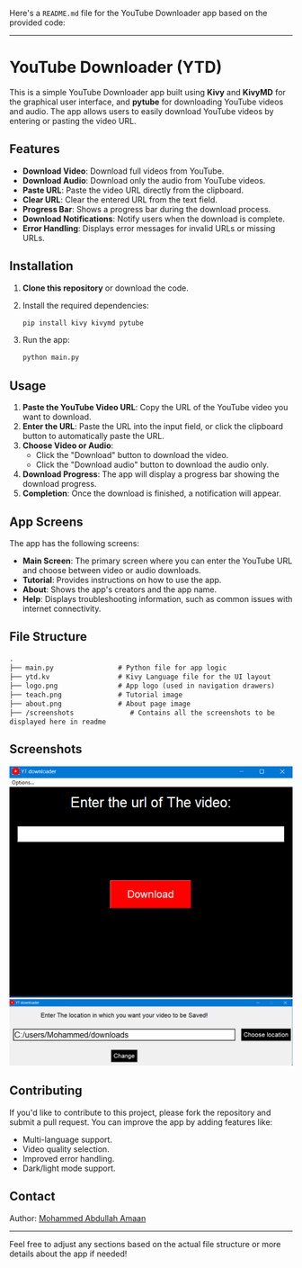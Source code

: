 Here's a `README.md` file for the YouTube Downloader app based on the provided code:

---

# YouTube Downloader (YTD)

This is a simple YouTube Downloader app built using **Kivy** and **KivyMD** for the graphical user interface, and **pytube** for downloading YouTube videos and audio. The app allows users to easily download YouTube videos by entering or pasting the video URL.

## Features

- **Download Video**: Download full videos from YouTube.
- **Download Audio**: Download only the audio from YouTube videos.
- **Paste URL**: Paste the video URL directly from the clipboard.
- **Clear URL**: Clear the entered URL from the text field.
- **Progress Bar**: Shows a progress bar during the download process.
- **Download Notifications**: Notify users when the download is complete.
- **Error Handling**: Displays error messages for invalid URLs or missing URLs.

## Installation

1. **Clone this repository** or download the code.
2. Install the required dependencies:
   ```bash
   pip install kivy kivymd pytube
   ```

3. Run the app:
   ```bash
   python main.py
   ```

## Usage

1. **Paste the YouTube Video URL**: Copy the URL of the YouTube video you want to download.
2. **Enter the URL**: Paste the URL into the input field, or click the clipboard button to automatically paste the URL.
3. **Choose Video or Audio**: 
   - Click the "Download" button to download the video.
   - Click the "Download audio" button to download the audio only.
4. **Download Progress**: The app will display a progress bar showing the download progress.
5. **Completion**: Once the download is finished, a notification will appear.

## App Screens

The app has the following screens:

- **Main Screen**: The primary screen where you can enter the YouTube URL and choose between video or audio downloads.
- **Tutorial**: Provides instructions on how to use the app.
- **About**: Shows the app's creators and the app name.
- **Help**: Displays troubleshooting information, such as common issues with internet connectivity.

## File Structure

```plaintext
.
├── main.py                # Python file for app logic
├── ytd.kv                 # Kivy Language file for the UI layout
├── logo.png               # App logo (used in navigation drawers)
├── teach.png              # Tutorial image
├── about.png              # About page image
├── /screenshots              # Contains all the screenshots to be displayed here in readme
```

## Screenshots

![Main Screen](screenshots/mainScreen.png)
![Download location](screenshots/download_location.png)

## Contributing

If you'd like to contribute to this project, please fork the repository and submit a pull request. You can improve the app by adding features like:

- Multi-language support.
- Video quality selection.
- Improved error handling.
- Dark/light mode support.

## Contact
Author: [Mohammed Abdullah Amaan](mailto:abdullah@abdullahamaan.com)

---

Feel free to adjust any sections based on the actual file structure or more details about the app if needed!